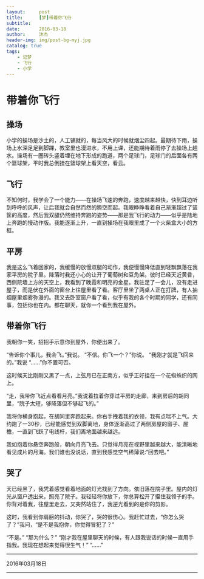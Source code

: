 ```yaml
---
layout:     post
title:      [梦]带着你飞行
subtitle:   
date:       2016-03-18
author:     沐杰
header-img: img/post-bg-myj.jpg
catalog: true
tags:
    - 记梦
    - 飞行
    - 小学
---
```

# 带着你飞行

## 操场

小学的操场是沙土的，人工铺就的，每当风大的时候就烟尘四起。最期待下雨，操场上水深足足到脚踝，教室里也漫进水，不用上课，还能期待着雨停了去操场上趟水。操场有一圈砖头竖着埋在地下形成的跑道，两个足球门，足球门的后面各有两个篮球架，平时我总倒挂在篮球架上看天空，看云。

## 飞行

不知何时，我学会了一个能力——在操场飞速的奔跑，速度越来越快，快到耳边听到呼呼的风声，让后我就会自然而然的腾空而起。我眼睁睁看着自己渐渐超过了篮筐的高度，然后我双腿仍然维持奔跑的姿势——那是我飞行的动力——似乎是陆地上奔跑的慢动作版。我能逐渐上升，一直到操场在我眼里成了一个火柴盒大小的方框。

## 平房

我是这么飞着回家的，我缓慢的放慢双腿的动作，我便慢慢降低直到轻飘飘落在我家平房的院子里。降落时我还小心的让开了葡萄树和豆角架。彼时已经天近黄昏，西侧院墙上方的天空上，我看到了晚霞和明亮的金星。我驻足了一会儿，没有走进屋子，而是伏在外面的窗台上往屋里看了看。客厅里坐了两桌人正在打牌，有人抽烟屋里烟雾弥漫的。我又去卧室窗户看了看，似乎有我的各个时期的同学，还有同事，包括你也在内。都在聊天，就你一个看到我在屋外。

## 带着你飞行

我朝你一笑，招招手示意你到屋外，你便出来了。

“告诉你个事儿，我会飞。”我说。
“不信。你飞一个？”你说。
“我刚才就是飞回来的。”我说
“……”你不置可否。

这时候天比刚刚又黑了一点，上弦月已在正南方，似乎正好挂在一个花蜘蛛织的网上。

“走，我带你飞近点看看月亮。”我说着拉着你穿过平房的走廊，来到房后的胡同里，“院子太短，够降落但不够起飞的。”

我将你横身抱起，在胡同里奔跑起来。你右手拽着我的衣领，我有点喘不上气。大约跑了一30秒，已经能感觉到双脚离地，身体逐渐高过了两侧房屋的窗子、屋檐，一直到飞跃了电线杆，我们离地面越来越远。

我如抱着你悬空奔跑般，朝向月亮飞去。只觉得月亮在视野里越来越大，能清晰地看见成片的月海。我们谁也没说话，直到我感觉空气稀薄说:“回去吧。”

## 哭了

天已经黑了，我凭着感觉看着地面的灯光找到了方向。依旧落在院子里。屋内的灯光从窗户透出来，照亮了院子。我轻轻将你放下，你总算松开了攥住我领子的手。你背对着我，往屋里走去，又突然站住了，我逆光看到的是你的剪影。

这时，我看到你肩膀的抖动，你哭了，哭的很伤心。我赶忙过去，“你怎么哭了？”我问，“是不是我抱你，你觉得冒犯了？”

“不是。”
“那为什么？”
“刚才我在屋里聊天的时候，有人跟我说话的时候一直用手指我。我现在想起来觉得很生气！”
“……”

***

2016年03月18日

***
